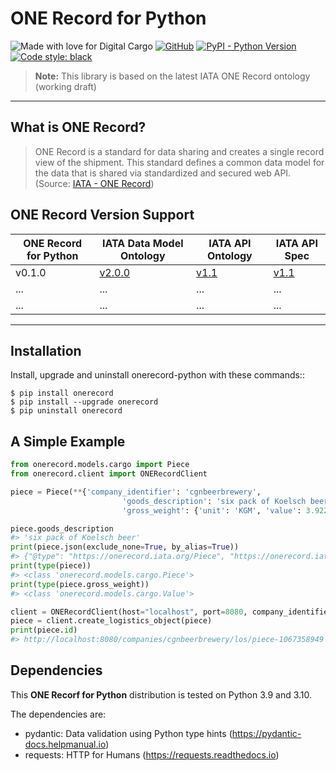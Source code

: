 # ONE Record for Python
![Made with love for Digital Cargo](https://img.shields.io/badge/Made%20with%20%E2%9D%A4%20for-Digital%20Cargo-informational)
[![GitHub](https://img.shields.io/github/license/leoll2/copyright_notice_precommit)](https://opensource.org/licenses/MIT)
[![PyPI - Python Version](https://img.shields.io/badge/python-3.7+-blue.svg)](https://www.python.org/)
[![Code style: black](https://img.shields.io/badge/code%20style-black-000000.svg)](https://github.com/psf/black)
> **Note:** This library is based on the latest IATA ONE Record ontology (working draft)

---
## What is ONE Record?
> ONE Record is a standard for data sharing and creates a single record view of the shipment.
> This standard defines a common data model for the data that is shared via standardized and secured web API.
> (Source: [IATA - ONE Record](https://www.iata.org/one-record/))

## ONE Record Version Support

| ONE Record for Python | IATA Data Model Ontology                                                                                                                                  | IATA API Ontology                                                                                                                                        | IATA API Spec                                                                                                    |
|-----------------------|-----------------------------------------------------------------------------------------------------------------------------------------------------------|----------------------------------------------------------------------------------------------------------------------------------------------------------|------------------------------------------------------------------------------------------------------------------|
| v0.1.0               | [v2.0.0](https://raw.githubusercontent.com/IATA-Cargo/ONE-Record/eb404f134c18f8aac0bfe51666c081ba971f3c4d/working_draft/ontology/IATA-1R-DM-Ontology.ttl) | [v1.1](https://raw.githubusercontent.com/IATA-Cargo/ONE-Record/eb404f134c18f8aac0bfe51666c081ba971f3c4d/working_draft/ontology/IATA-1R-API-Ontology.ttl) | [v1.1](https://github.com/IATA-Cargo/ONE-Record/tree/706b01f81e7b4618b6ec84fdb38bfd2ff6a1e3e8/working_draft/API) |
| ...                   | ...                                                                                                                                                       | ...                                                                                                                                                      | ...                                                                                                              |
| ...                   | ...                                                                                                                                                       | ...                                                                                                                                                      | ...                                                                                                              |

---

## Installation

Install, upgrade and uninstall onerecord-python with these commands::

    $ pip install onerecord
    $ pip install --upgrade onerecord
    $ pip uninstall onerecord

## A Simple Example

```py
from onerecord.models.cargo import Piece
from onerecord.client import ONERecordClient

piece = Piece(**{'company_identifier': 'cgnbeerbrewery',
                         'goods_description': 'six pack of Koelsch beer',
                         'gross_weight': {'unit': 'KGM', 'value': 3.922}})

piece.goods_description
#> 'six pack of Koelsch beer'
print(piece.json(exclude_none=True, by_alias=True))
#> {"@type": "https://onerecord.iata.org/Piece", "https://onerecord.iata.org/LogisticsObject#companyIdentifier": "cgnbeerbrewery", "https://onerecord.iata.org/Piece#goodsDescription": "six pack of Koelsch beer", "https://onerecord.iata.org/Piece#grossWeight": {"@type": "https://onerecord.iata.org/Value", "https://onerecord.iata.org/Value#unit": "KGM", "https://onerecord.iata.org/Value#value": 3.922}}
print(type(piece))
#> <class 'onerecord.models.cargo.Piece'>
print(type(piece.gross_weight))
#> <class 'onerecord.models.cargo.Value'>

client = ONERecordClient(host="localhost", port=8080, company_identifier="cgnbeerbrewery")
piece = client.create_logistics_object(piece)
print(piece.id)
#> http://localhost:8080/companies/cgnbeerbrewery/los/piece-1067358949
```




## Dependencies

This **ONE Recorf for Python** distribution is tested on Python 3.9 and 3.10.

The dependencies are:

- pydantic: Data validation using Python type hints (https://pydantic-docs.helpmanual.io)
- requests: HTTP for Humans (https://requests.readthedocs.io)
